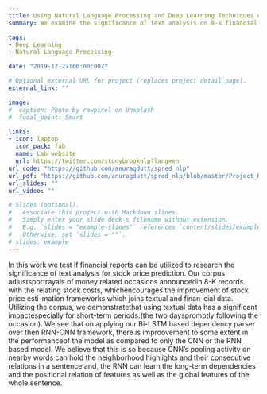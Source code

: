 ```yaml
---
title: Using Natural Language Processing and Deep Learning Techniques on 8-k reports for stock price movement prediction - Language Understanding and Reasoning Lab, SBU
summary: We examine the significance of text analysis on 8-k financial reports and implement a unified CNN-RNN model to design a NLP based framework for stock movement prediction.

tags:
- Deep Learning
- Natural Language Processing

date: "2019-12-27T00:00:00Z"

# Optional external URL for project (replaces project detail page).
external_link: ""

image: 
#  caption: Photo by rawpixel on Unsplash
#  focal_point: Smart

links:
- icon: laptop
  icon_pack: fab
  name: Lab website
  url: https://twitter.com/stonybrooknlp?lang=en
url_code: "https://github.com/anuragdutt/spred_nlp"
url_pdf: "https://github.com/anuragdutt/spred_nlp/blob/master/Project_Report.pdf"
url_slides: ""
url_video: ""

# Slides (optional).
#   Associate this project with Markdown slides.
#   Simply enter your slide deck's filename without extension.
#   E.g. `slides = "example-slides"` references `content/slides/example-slides.md`.
#   Otherwise, set `slides = ""`.
# slides: example
---
```

In this work we test if financial reports can be utilized to research the significance of text analysis for stock price prediction.  Our corpus adjustsportrayals of money related occasions announcedin 8-K records with the relating stock costs, whichencourages  the  improvement  of  stock  price  esti-mation frameworks which joins textual and finan-cial  data.   Utilizing  the  corpus,  we  demonstratethat  using  textual  data  has  a  significant  impactespecially  for  short-term  periods.(the  two  dayspromptly  following  the  occasion). We see that on applying our Bi-LSTM based dependency parser over then RNN-CNN framework, there is improovement to some extent in the performanceof the model as compared to only the CNN or the RNN based model. We believe that this is so because CNN’s pooling activity on nearby words can hold the neighborhood highlights and their consecutive relations  in  a  sentence and,  the RNN  can  learn the  long-term  dependencies  and  the  positional relation of features as well as the global features of the whole sentence.
